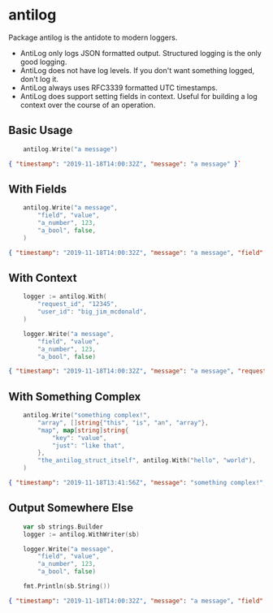 # antilog

Package antilog is the antidote to modern loggers.

* AntiLog only logs JSON formatted output. Structured logging is the only good logging.
* AntiLog does not have log levels. If you don't want something logged, don't log it.
* AntiLog always uses RFC3339 formatted UTC timestamps.
* AntiLog does support setting fields in context. Useful for building a log context over the course of an operation.

## Basic Usage

```go
    antilog.Write("a message")
```

```json
{ "timestamp": "2019-11-18T14:00:32Z", "message": "a message" }`
```

## With Fields

```go
    antilog.Write("a message",
        "field", "value",
        "a_number", 123,
        "a_bool", false,
    )
```

```json
{ "timestamp": "2019-11-18T14:00:32Z", "message": "a message", "field": "value", "a_number": 123, "a_bool": false }`
```

## With Context

```go
    logger := antilog.With(
        "request_id", "12345",
        "user_id": "big_jim_mcdonald",
    )

    logger.Write("a message",
        "field", "value",
        "a_number", 123,
        "a_bool", false)
```

```json
{ "timestamp": "2019-11-18T14:00:32Z", "message": "a message", "request_id": "12345", "user_id": "big_jim_mcdonald", "field": "value", "a_number": 123, "a_bool": false }`
```

## With Something Complex

```go
    antilog.Write("something complex!",
        "array", []string{"this", "is", "an", "array"},
        "map", map[string]string{
            "key": "value",
            "just": "like that",
        },
        "the_antilog_struct_itself", antilog.With("hello", "world"),
    )
```

```json
{ "timestamp": "2019-11-18T13:41:56Z", "message": "something complex!", "array": [ "this", "is", "an", "array" ], "map": { "key": "value", "just": "like that" }, "the_antilog_struct_itself": { "Fields": [ "hello", "world" ] } }
```

## Output Somewhere Else

```go
    var sb strings.Builder
    logger := antilog.WithWriter(sb)

    logger.Write("a message",
        "field", "value",
        "a_number", 123,
        "a_bool", false)

    fmt.Println(sb.String())
```

```json
{ "timestamp": "2019-11-18T14:00:32Z", "message": "a message", "field": "value", "a_number": 123, "a_bool": false }`
```
